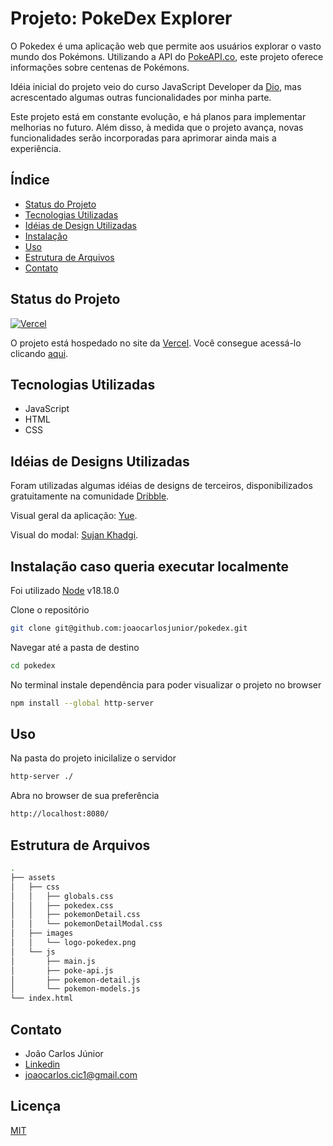# Projeto: PokeDex Explorer
O Pokedex é uma aplicação web que permite aos usuários explorar o vasto mundo dos Pokémons. Utilizando a API do [PokeAPI.co](https://pokeapi.co/), este projeto oferece informações sobre centenas de Pokémons. 

Idéia inicial do projeto veio do curso JavaScript Developer da [Dio](https://www.dio.me/), mas acrescentado algumas outras funcionalidades por minha parte.

Este projeto está em constante evolução, e há planos para implementar melhorias no futuro. Além disso, à medida que o projeto avança, novas funcionalidades serão incorporadas para aprimorar ainda mais a experiência.

## Índice
- [Status do Projeto](#status-do-projeto)
- [Tecnologias Utilizadas](#tecnologias-utilizadas)
- [Idéias de Design Utilizadas](#idéias-de-designs-utilizadas)
- [Instalação](#instalação)
- [Uso](#uso)
- [Estrutura de Arquivos](#estrutura-de-arquivos)
- [Contato](#contato)

## Status do Projeto
[![Vercel](https://img.shields.io/badge/Deploy-Vercel-green
)](https://pokedex-explorer.vercel.app/)

O projeto está hospedado no site da [Vercel](https://vercel.com/). Você consegue acessá-lo clicando [aqui](https://pokedex-explorer.vercel.app/).

## Tecnologias Utilizadas
- JavaScript
- HTML
- CSS

## Idéias de Designs Utilizadas
Foram utilizadas algumas idéias de designs de terceiros, disponibilizados gratuitamente na comunidade [Dribble](https://dribbble.com/).

Visual geral da aplicação: [Yue](https://dribbble.com/shots/5558166-Pokemon-Dashboard).

Visual do modal:  [Sujan Khadgi](https://dribbble.com/shots/2475290-User-Profile-DailyUI-006).

## Instalação caso queria executar localmente
Foi utilizado [Node](https://www.python.org/) v18.18.0

Clone o repositório
```sh
git clone git@github.com:joaocarlosjunior/pokedex.git
```

Navegar até a pasta de destino
```sh
cd pokedex
```

No terminal instale dependência para poder visualizar o projeto no browser
```sh
npm install --global http-server
```

## Uso
Na pasta do projeto inicilalize o servidor
```sh
http-server ./
```
Abra no browser de sua preferência
```sh
http://localhost:8080/
```

## Estrutura de Arquivos
```sh
.
├── assets
│   ├── css
│   │   ├── globals.css
│   │   ├── pokedex.css
│   │   ├── pokemonDetail.css
│   │   └── pokemonDetailModal.css
│   ├── images
│   │   └── logo-pokedex.png
│   └── js
│       ├── main.js
│       ├── poke-api.js
│       ├── pokemon-detail.js
│       └── pokemon-models.js
└── index.html
```


## Contato
- João Carlos Júnior
- [Linkedin](https://www.linkedin.com/in/joaocarlosjr/)
- [joaocarlos.cic1@gmail.com](mailto:joaocarlos.cic1@gmail.com)


## Licença
[MIT](https://github.com/joaocarlosjunior/pokedex/blob/main/LICENSE)
